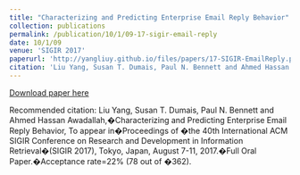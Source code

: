 ```yaml
---
title: "Characterizing and Predicting Enterprise Email Reply Behavior"
collection: publications
permalink: /publication/10/1/09-17-sigir-email-reply
date: 10/1/09
venue: 'SIGIR 2017'
paperurl: 'http://yangliuy.github.io/files/papers/17-SIGIR-EmailReply.pdf'
citation: 'Liu Yang, Susan T. Dumais, Paul N. Bennett and Ahmed Hassan Awadallah,�Characterizing and Predicting Enterprise Email Reply Behavior, To appear in�Proceedings of �the 40th International ACM SIGIR Conference on Research and Development in Information Retrieval�(SIGIR 2017), Tokyo, Japan, August 7-11, 2017.�Full Oral Paper.�Acceptance rate=22% (78 out of �362).'
---
```


<a href='http://yangliuy.github.io/files/papers/17-SIGIR-EmailReply.pdf'>Download paper here</a>

Recommended citation: Liu Yang, Susan T. Dumais, Paul N. Bennett and Ahmed Hassan Awadallah,�Characterizing and Predicting Enterprise Email Reply Behavior, To appear in�Proceedings of �the 40th International ACM SIGIR Conference on Research and Development in Information Retrieval�(SIGIR 2017), Tokyo, Japan, August 7-11, 2017.�Full Oral Paper.�Acceptance rate=22% (78 out of �362).